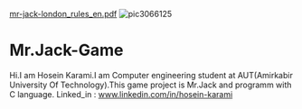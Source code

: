 [mr-jack-london_rules_en.pdf](https://github.com/Hosein-Karami/Mr.Jack-Game/files/8042765/mr-jack-london_rules_en.pdf)
![pic3066125](https://user-images.githubusercontent.com/91912018/153454831-a70599e7-5460-4895-a9d3-34aee583af32.jpg)
# Mr.Jack-Game
Hi.I am Hosein Karami.I am Computer engineering student at AUT(Amirkabir University Of Technology).This game project is Mr.Jack and programm with C language.
Linked_in : www.linkedin.com/in/hosein-karami
